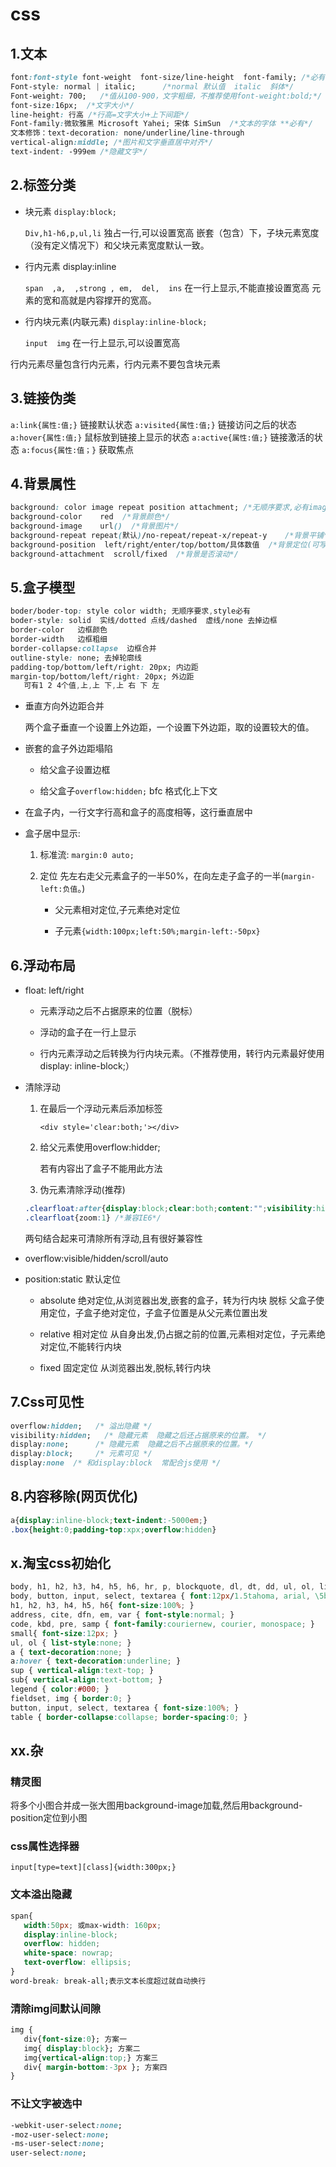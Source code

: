 # css

## 1.文本

```css
font:font-style font-weight  font-size/line-height  font-family; /*必有family*/
Font-style: normal | italic;      /*normal 默认值  italic  斜体*/
Font-weight: 700;   /*值从100-900，文字粗细，不推荐使用font-weight:bold;*/
font-size:16px;  /*文字大小*/
line-height: 行高 /*行高=文字大小+上下间距*/
Font-family:微软雅黑 Microsoft Yahei; 宋体 SimSun  /*文本的字体 **必有*/
文本修饰：text-decoration: none/underline/line-through
vertical-align:middle; /*图片和文字垂直居中对齐*/
text-indent: -999em /*隐藏文字*/
```

## 2.标签分类

- 块元素 `display:block;`

  `Div,h1-h6,p,ul,li`
  独占一行,可以设置宽高
  嵌套（包含）下，子块元素宽度（没有定义情况下）和父块元素宽度默认一致。

- 行内元素 display:inline

  `span  ,a,  ,strong , em,  del,  ins`
  在一行上显示,不能直接设置宽高
  元素的宽和高就是内容撑开的宽高。

- 行内块元素(内联元素) `display:inline-block;`

  `input  img`
  在一行上显示,可以设置宽高

行内元素尽量包含行内元素，行内元素不要包含块元素

## 3.链接伪类

`a:link{属性:值;}`      链接默认状态
`a:visited{属性:值;}`     链接访问之后的状态
`a:hover{属性:值;}`      鼠标放到链接上显示的状态
`a:active{属性:值;}`      链接激活的状态
`a:focus{属性:值；}`     获取焦点

## 4.背景属性

```css
background: color image repeat position attachment; /*无顺序要求,必有image*/
background-color    red  /*背景颜色*/
background-image    url()  /*背景图片*/
background-repeat repeat(默认)/no-repeat/repeat-x/repeat-y    /*背景平铺*/
background-position  left/right/enter/top/bottom/具体数值  /*背景定位(可写一个或2个,一个时另一个默认居中)*/
background-attachment  scroll/fixed  /*背景是否滚动*/
```

## 5.盒子模型

```css
boder/boder-top: style color width; 无顺序要求,style必有
boder-style: solid  实线/dotted 点线/dashed  虚线/none 去掉边框
border-color   边框颜色
border-width   边框粗细
border-collapse:collapse  边框合并
outline-style: none; 去掉轮廓线
padding-top/bottom/left/right: 20px; 内边距
margin-top/bottom/left/right: 20px; 外边距
   可有1 2 4个值,上,上 下,上 右 下 左
```

- 垂直方向外边距合并

  两个盒子垂直一个设置上外边距，一个设置下外边距，取的设置较大的值。

- 嵌套的盒子外边距塌陷

  - 给父盒子设置边框

  - 给父盒子`overflow:hidden;`   bfc   格式化上下文

- 在盒子内，一行文字行高和盒子的高度相等，这行垂直居中

- 盒子居中显示:

  1. 标准流: `margin:0 auto;`

  2. 定位 先左右走父元素盒子的一半50%，在向左走子盒子的一半(`margin-left:负值`。)

      - 父元素相对定位,子元素绝对定位

      - 子元素`{width:100px;left:50%;margin-left:-50px}`

## 6.浮动布局

- float: left/right

  - 元素浮动之后不占据原来的位置（脱标）

  - 浮动的盒子在一行上显示

  - 行内元素浮动之后转换为行内块元素。（不推荐使用，转行内元素最好使用display: inline-block;）

- 清除浮动

   1. 在最后一个浮动元素后添加标签

      `<div style='clear:both;'></div>`

   2. 给父元素使用overflow:hidder;

      若有内容出了盒子不能用此方法

   3. 伪元素清除浮动(推荐)

     ```css
    .clearfloat:after{display:block;clear:both;content:"";visibility:hidden;height:0}
    .clearfloat{zoom:1} /*兼容IE6*/
     ```

    两句结合起来可清除所有浮动,且有很好兼容性

- overflow:visible/hidden/scroll/auto

- position:static 默认定位

  - absolute 绝对定位,从浏览器出发,嵌套的盒子，转为行内块 脱标
          父盒子使用定位，子盒子绝对定位，子盒子位置是从父元素位置出发

  - relative 相对定位 从自身出发,仍占据之前的位置,元素相对定位，子元素绝对定位,不能转行内块

  - fixed 固定定位 从浏览器出发,脱标,转行内块

## 7.Css可见性

```css
overflow:hidden;   /* 溢出隐藏 */
visibility:hidden;   /* 隐藏元素  隐藏之后还占据原来的位置。 */
display:none;      /* 隐藏元素  隐藏之后不占据原来的位置。*/
display:block;     /* 元素可见 */
display:none  /* 和display:block  常配合js使用 */
```

## 8.内容移除(网页优化)

```css
a{display:inline-block;text-indent:-5000em;}
.box{height:0;padding-top:xpx;overflow:hidden}
```

## x.淘宝css初始化

```css
body, h1, h2, h3, h4, h5, h6, hr, p, blockquote, dl, dt, dd, ul, ol, li, pre, form, fieldset, legend, button, input, textarea, th, td { margin:0; padding:0; }
body, button, input, select, textarea { font:12px/1.5tahoma, arial, \5b8b\4f53; }
h1, h2, h3, h4, h5, h6{ font-size:100%; }
address, cite, dfn, em, var { font-style:normal; }
code, kbd, pre, samp { font-family:couriernew, courier, monospace; }
small{ font-size:12px; }
ul, ol { list-style:none; }
a { text-decoration:none; }
a:hover { text-decoration:underline; }
sup { vertical-align:text-top; }
sub{ vertical-align:text-bottom; }
legend { color:#000; }
fieldset, img { border:0; }
button, input, select, textarea { font-size:100%; }
table { border-collapse:collapse; border-spacing:0; }
```

## xx.杂

### 精灵图

将多个小图合并成一张大图用background-image加载,然后用background-position定位到小图

### css属性选择器

`input[type=text][class]{width:300px;}`

### 文本溢出隐藏

```css
span{
   width:50px; 或max-width: 160px;
   display:inline-block;
   overflow: hidden;
   white-space: nowrap;
   text-overflow: ellipsis;
}
word-break: break-all;表示文本长度超过就自动换行
```

### 清除img间默认间隙

```css
img {
   div{font-size:0}; 方案一
   img{ display:block}; 方案二
   img{vertical-align:top;} 方案三
   div{ margin-bottom:-3px }; 方案四
}
```

### 不让文字被选中

```css
-webkit-user-select:none;
-moz-user-select:none;
-ms-user-select:none;
user-select:none;
```
